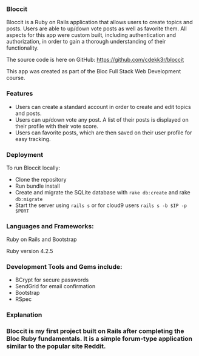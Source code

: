 <h3>Bloccit</h3>

Bloccit is a Ruby on Rails application that allows users to create topics and posts. Users are able to up/down vote posts as well as favorite them. All aspects for this app were custom built, including authentication and authorization, in order to gain a thorough understanding of their functionality.

The source code is here on GitHub: https://github.com/cdekk3r/bloccit

This app was created as part of the Bloc Full Stack Web Development course.

<h3>Features</h3>

- Users can create a standard account in order to create and edit topics and posts.
- Users can up/down vote any post. A list of their posts is displayed on their profile with their vote score.
- Users can favorite posts, which are then saved on their user profile for easy tracking.

<h3>Deployment</h3>

To run Bloccit locally:

- Clone the repository
- Run bundle install
- Create and migrate the SQLite database with `rake db:create` and rake `db:migrate`
- Start the server using `rails s` or for cloud9 users `rails s -b $IP -p $PORT`

<h3>Languages and Frameworks:</h3> Ruby on Rails and Bootstrap

Ruby version 4.2.5

<h3>Development Tools and Gems include:</h3>

- BCrypt for secure passwords
- SendGrid for email confirmation
- Bootstrap
- RSpec

<h3>Explanation<h3>

Bloccit is my first project built on Rails after completing the Bloc Ruby fundamentals. It is a simple forum-type application similar to the popular site Reddit.
